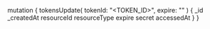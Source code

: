 mutation {
    tokensUpdate(
        tokenId: "<TOKEN_ID>",
        expire: ""
    ) {
        _id
        _createdAt
        resourceId
        resourceType
        expire
        secret
        accessedAt
    }
}
